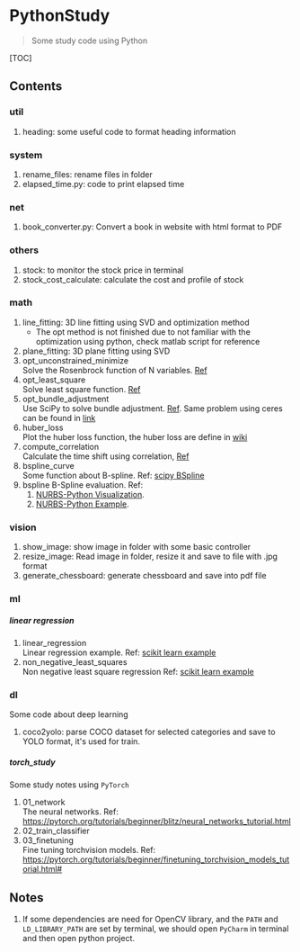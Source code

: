 # PythonStudy
> Some study code using Python

[TOC]


## Contents
### util
1. heading: some useful code to format heading information

### system
1. rename_files: rename files in folder
1. elapsed_time.py: code to print elapsed time

### net
1. book_converter.py: Convert a book in website with html format to PDF

### others
1. stock: to monitor the stock price in terminal
1. stock_cost_calculate: calculate the cost and profile of stock


### math
1. line_fitting: 3D line fitting using SVD and optimization method
    - The opt method is not finished due to not familiar with the optimization using python, check matlab script for reference
1. plane_fitting: 3D plane fitting using SVD
1. opt_unconstrained_minimize  \
    Solve the Rosenbrock function of N variables. [Ref](https://docs.scipy.org/doc/scipy/reference/tutorial/optimize.html#unconstrained-minimization-of-multivariate-scalar-functions-minimize)
1. opt_least_square \
    Solve least square function. [Ref](https://docs.scipy.org/doc/scipy/reference/tutorial/optimize.html#least-squares-minimization-least-squares)
1. opt_bundle_adjustment    \
    Use SciPy to solve bundle adjustment. [Ref](https://scipy-cookbook.readthedocs.io/items/bundle_adjustment.html).
    Same problem using ceres can be found in [link](http://ceres-solver.org/nnls_tutorial.html#bundle-adjustment)
1. huber_loss   \
    Plot the huber loss function, the huber loss are define in [wiki]( https://en.wikipedia.org/wiki/Huber_loss)
1. compute_correlation \
    Calculate the time shift using correlation, [Ref](https://towardsdatascience.com/computing-cross-correlation-between-geophysical-time-series-488642be7bf0)
1. bspline_curve \
    Some function about B-spline.
    Ref: [scipy BSpline](https://docs.scipy.org/doc/scipy/reference/generated/scipy.interpolate.BSpline.html)
1. bspline
    B-Spline evaluation.
    Ref:
    1. [NURBS-Python Visualization](https://nurbs-python.readthedocs.io/en/latest/visualization.html).
    1. [NURBS-Python Example](https://github.com/orbingol/NURBS-Python_Examples/blob/master/visualization/mpl_curve2d_tangents.py).

### vision
1. show_image: show image in folder with some basic controller
1. resize_image: Read image in folder, resize it and save to file with .jpg format
1. generate_chessboard: generate chessboard and save into pdf file


### ml
##### linear regression
1. linear_regression \
    Linear regression example.
    Ref: [scikit learn example](https://scikit-learn.org/stable/auto_examples/linear_model/plot_ols.html#sphx-glr-auto-examples-linear-model-plot-ols-py)
1. non_negative_least_squares \
    Non negative least square regression
    Ref: [scikit learn example](https://scikit-learn.org/stable/auto_examples/linear_model/plot_nnls.html#sphx-glr-auto-examples-linear-model-plot-nnls-py)



### dl
Some code about deep learning
1. coco2yolo: parse COCO dataset for selected categories and save to YOLO format, it's used for train.

##### torch_study
Some study notes using `PyTorch`
1. 01_network   \
    The neural networks.
    Ref: https://pytorch.org/tutorials/beginner/blitz/neural_networks_tutorial.html
1. 02_train_classifier
1. 03_finetuning \
    Fine tuning torchvision models.
    Ref: https://pytorch.org/tutorials/beginner/finetuning_torchvision_models_tutorial.html#


## Notes
1. If some dependencies are need for OpenCV library, and the `PATH` and `LD_LIBRARY_PATH` are set by terminal, we should open `PyCharm` in terminal and then open python project.